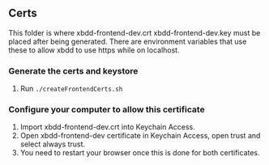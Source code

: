 ## Certs

This folder is where xbdd-frontend-dev.crt xbdd-frontend-dev.key must be placed after being generated.
There are environment variables that use these to allow xbdd to use https while on localhost.

### Generate the certs and keystore

1. Run `./createFrontendCerts.sh`

### Configure your computer to allow this certificate

1. Import xbdd-frontend-dev.crt into Keychain Access.
1. Open xbdd-frontend-dev certificate in Keychain Access, open trust and select always trust.
1. You need to restart your browser once this is done for both certificates.
